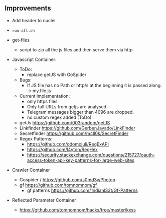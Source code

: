 ## Improvements

- Add header to nuclei
- `run-all.sh`
- get-files 
    - script to zip all the js files and then serve them via http
- Javascript Container:
    - ToDo:
        - replace getJS with GoSpider
    - Bugs:
        - If JS file has no Path or http/s at the beginning it is passed along. -> my.file.js
    - Current implementation:
        - only https files 
        - Only full URLs from getjs are analysed. 
        - Telegram messages bigger than 4096 are dropped. 
        - no custom regex added (ToDo)
    - getJs https://github.com/003random/getJS 
    - Linkfinder https://github.com/GerbenJavado/LinkFinder 
    - Secretfinder https://github.com/m4ll0k/SecretFinder 
    - Regex Patterns: 
        - https://github.com/odomojuli/RegExAPI 
        - https://github.com/l4yton/RegHex 
        - https://security.stackexchange.com/questions/215727/oauth-access-token-api-key-patterns-for-large-web-sites 

- Crawler Container
    - Gospider / https://github.com/s0md3v/Photon 
    - gf https://github.com/tomnomnom/gf
        - gf patterns https://github.com/1ndianl33t/Gf-Patterns 

- Reflected Parameter Container
    - https://github.com/tomnomnom/hacks/tree/master/kxss
